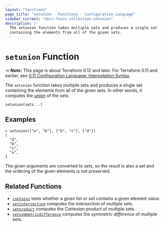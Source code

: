 ```yaml
---
layout: "functions"
page_title: "setunion - Functions - Configuration Language"
sidebar_current: "docs-funcs-collection-setunion"
description: |-
  The setunion function takes multiple sets and produces a single set
  containing the elements from all of the given sets.
---
```


# `setunion` Function

-> **Note:** This page is about Terraform 0.12 and later. For Terraform 0.11 and
earlier, see
[0.11 Configuration Language: Interpolation Syntax](../../configuration-0-11/interpolation.html).

The `setunion` function takes multiple sets and produces a single set
containing the elements from all of the given sets. In other words, it
computes the [union](https://en.wikipedia.org/wiki/Union_(set_theory)) of
the sets.

```hcl
setunion(sets...)
```

## Examples

```
> setunion(["a", "b"], ["b", "c"], ["d"])
[
  "d",
  "b",
  "c",
  "a",
]
```

The given arguments are converted to sets, so the result is also a set and
the ordering of the given elements is not preserved.

## Related Functions

* [`contains`](./contains.html) tests whether a given list or set contains
  a given element value.
* [`setintersection`](./setintersection.html) computes the _intersection_ of
  multiple sets.
* [`setproduct`](./setproduct.html) computes the _Cartesian product_ of multiple
  sets.
* [`setsymmetricdifference`](./setsymmetricdifference.html) computes the
  _symmetric difference_ of multiple sets.

